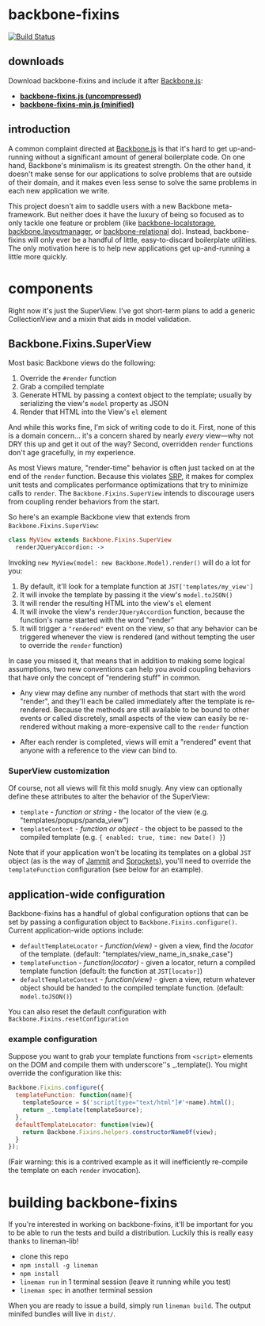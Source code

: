 # backbone-fixins

[![Build Status](https://secure.travis-ci.org/testdouble/backbone-fixins.png)](http://travis-ci.org/testdouble/backbone-fixins)

## downloads

Download backbone-fixins and include it after [Backbone.js](http://backbonejs.org/):

* **[backbone-fixins.js (uncompressed)](https://raw.github.com/testdouble/backbone-fixins/master/dist/backbone-fixins.js)**
* **[backbone-fixins-min.js (minified)](https://raw.github.com/testdouble/backbone-fixins/master/dist/backbone-fixins-min.js)**

## introduction

A common complaint directed at [Backbone.js](https://github.com/documentcloud/backbone) is that it's hard to get up-and-running without a significant amount of general boilerplate code. On one hand, Backbone's minimalism is its greatest strength. On the other hand, it doesn't make sense for our applications to solve problems that are outside of their domain, and it makes even less sense to solve the same problems in each new application we write.

This project doesn't aim to saddle users with a new Backbone meta-framework. But neither does it have the luxury of being so focused as to only tackle one feature or problem (like [backbone-localstorage](https://github.com/jeromegn/Backbone.localStorage), [backbone.layoutmanager](https://github.com/tbranyen/backbone.layoutmanager), or [backbone-relational](https://github.com/PaulUithol/Backbone-relational) do). Instead, backbone-fixins will only ever be a handful of little, easy-to-discard boilerplate utilities. The only motivation here is to help new applications get up-and-running a little more quickly.

# components

Right now it's just the SuperView. I've got short-term plans to add a generic CollectionView and a mixin that aids in model validation.

## Backbone.Fixins.SuperView

Most basic Backbone views do the following:

1. Override the `#render` function
2. Grab a compiled template
3. Generate HTML by passing a context object to the template; usually by serializing the view's `model` property as JSON
4. Render that HTML into the View's `el` element

And while this works fine, I'm sick of writing code to do it. First, none of this is a domain concern... it's a concern shared by nearly *every* view—why not DRY this up and get it out of the way? Second, overridden `render` functions don't age gracefully, in my experience.

As most Views mature, "render-time" behavior is often just tacked on at the end of the `render` function. Because this violates [SRP](http://en.wikipedia.org/wiki/Single_responsibility_principle), it makes for complex unit tests and complicates performance optimizations that try to minimize calls to `render`. The `Backbone.Fixins.SuperView` intends to discourage users from coupling render behaviors from the start.

So here's an example Backbone view that extends from `Backbone.Fixins.SuperView`:

``` coffee
class MyView extends Backbone.Fixins.SuperView
  renderJQueryAccordion: ->
```

Invoking `new MyView(model: new Backbone.Model).render()` will do a lot for you:

1. By default, it'll look for a template function at `JST['templates/my_view']`
2. It will invoke the template by passing it the view's `model.toJSON()`
3. It will render the resulting HTML into the view's `el` element
4. It will invoke the view's `renderJQueryAccordion` function, because the function's name started with the word "render"
5. It will trigger a `"rendered"` event on the view, so that any behavior can be triggered whenever the view is rendered (and without tempting the user to override the `render` function)

In case you missed it, that means that in addition to making some logical assumptions, two new conventions can help you avoid coupling behaviors that have only the concept of "rendering stuff" in common.

* Any view may define any number of methods that start with the word "render", and they'll each be called immediately after the template is re-rendered. Because the methods are still available to be bound to other events or called discretely, small aspects of the view can easily be re-rendered without making a more-expensive call to the `render` function

* After each render is completed, views will emit a "rendered" event that anyone with a reference to the view can bind to.

### SuperView customization

Of course, not all views will fit this mold snugly. Any view can optionally define these attributes to alter the behavior of the SuperView:

* `template` - *function or string* - the locator of the view (e.g. "templates/popups/panda_view")
* `templateContext` - *function or object* - the object to be passed to the compiled template (e.g. `{ enabled: true, time: new Date() }`)

Note that if your application won't be locating its templates on a global `JST` object (as is the way of [Jammit](http://documentcloud.github.com/jammit/) and [Sprockets](https://github.com/sstephenson/sprockets)), you'll need to override the `templateFunction` configuration (see below for an example).

## application-wide configuration

Backbone-fixins has a handful of global configuration options that can be set by passing a configuration object to `Backbone.Fixins.configure()`. Current application-wide options include:

* `defaultTemplateLocator` - *function(view)* - given a view, find the *locator* of the template. (default: "templates/view_name_in_snake_case")
* `templateFunction` - *function(locator)* - given a locator, return a  compiled template function (default: the function at `JST[locator]`)
* `defaultTemplateContext` - *function(view)* - given a view, return whatever object should be handed to the compiled template function. (default: `model.toJSON()`)

You can also reset the default configuration with `Backbone.Fixins.resetConfiguration`

### example configuration

Suppose you want to grab your template functions from `<script>` elements on the DOM and compile them with underscore''s _.template(). You might override the configuration like this:

``` javascript
Backbone.Fixins.configure({
  templateFunction: function(name){
    templateSource = $('script[type="text/html"]#'+name).html();
    return _.template(templateSource);
  },
  defaultTemplateLocator: function(view){
    return Backbone.Fixins.helpers.constructorNameOf(view);
  }
});
```

(Fair warning: this is a contrived example as it will inefficiently re-compile the template on each `render` invocation).

# building backbone-fixins

If you're interested in working on backbone-fixins, it'll be important for you to be able to run the tests and build a distribution. Luckily this is really easy thanks to lineman-lib!

* clone this repo
* `npm install -g lineman`
* `npm install`
* `lineman run` in 1 terminal session (leave it running while you test)
* `lineman spec` in another terminal session

When you are ready to issue a build, simply run `lineman build`. The output minifed bundles will live in `dist/`.
